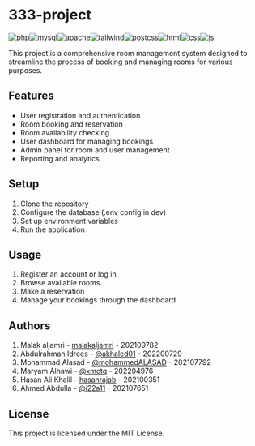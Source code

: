 # 333-project

![php](https://img.shields.io/badge/PHP-777BB4?style=for-the-badge&logo=php&logoColor=white)![mysql](https://img.shields.io/badge/MySQL-005C84?style=for-the-badge&logo=mysql&logoColor=white)![apache](https://img.shields.io/badge/Apache-D22128?style=for-the-badge&logo=Apache&logoColor=white)![tailwind](https://img.shields.io/badge/Tailwind_CSS-38B2AC?style=for-the-badge&logo=tailwind-css&logoColor=white)![postcss](https://img.shields.io/badge/postcss-DD3A0A?style=for-the-badge&logo=postcss&logoColor=white)![html](https://img.shields.io/badge/HTML5-E34F26?style=for-the-badge&logo=html5&logoColor=white)![css](https://img.shields.io/badge/CSS3-1572B6?style=for-the-badge&logo=css3&logoColor=white)![js](https://img.shields.io/badge/JavaScript-323330?style=for-the-badge&logo=javascript&logoColor=F7DF1E)

This project is a comprehensive room management system designed to streamline the process of booking and managing rooms for various purposes.

## Features

- User registration and authentication
- Room booking and reservation
- Room availability checking
- User dashboard for managing bookings
- Admin panel for room and user management
- Reporting and analytics

## Setup

1. Clone the repository
2. Configure the database (.env config in dev)
3. Set up environment variables
4. Run the application

## Usage

1. Register an account or log in
2. Browse available rooms
3. Make a reservation
4. Manage your bookings through the dashboard

## Authors

1. Malak aljamri - [malakaljamri](https://github.com/malakaljamri) - 202109782
2. Abdulrahman Idrees - [@akhaled01](https://github.com/akhaled01) - 202200729
3. Mohammad Alasad - [@mohammedALASAD](https://github.com/mohammedALASAD) - 202107792
4. Maryam Alhawi - [@xmctq](https://github.com/xmctq) - 202204976
5. Hasan Ali Khalil - [hasanrajab](https://github.com/202100351) - 202100351
6. Ahmed Abdulla - [@i22a11](https://github.com/i22a11) - 202107651
## License

This project is licensed under the MIT License.
